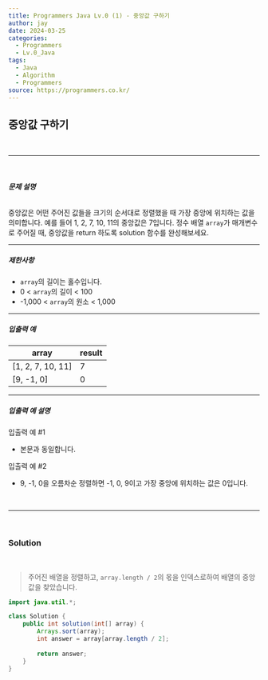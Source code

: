 ```yaml
---
title: Programmers Java Lv.0 (1) - 중앙값 구하기
author: jay
date: 2024-03-25
categories:
  - Programmers
  - Lv.0_Java
tags:
  - Java
  - Algorithm
  - Programmers
source: https://programmers.co.kr/
---
```

## **중앙값 구하기**

<br />

---

<br/>

###### **문제 설명**

중앙값은 어떤 주어진 값들을 크기의 순서대로 정렬했을 때 가장 중앙에 위치하는 값을 의미합니다. 예를 들어 1, 2, 7, 10, 11의 중앙값은 7입니다. 정수 배열 `array`가 매개변수로 주어질 때, 중앙값을 return 하도록 solution 함수를 완성해보세요.

---

##### **제한사항**

- `array`의 길이는 홀수입니다.
- 0 < `array`의 길이 < 100
- -1,000 < `array`의 원소 < 1,000

---

##### **입출력 예**

|array|result|
|---|---|
|[1, 2, 7, 10, 11]|7|
|[9, -1, 0]|0|

---

##### **입출력 예 설명**

입출력 예 #1

- 본문과 동일합니다.

입출력 예 #2

- 9, -1, 0을 오름차순 정렬하면 -1, 0, 9이고 가장 중앙에 위치하는 값은 0입니다.

<br />

---

<br/>

### **Solution**
<br/>

> 주어진 배열을 정렬하고, `array.length / 2`의 몫을 인덱스로하여 배열의 중앙값을 찾았습니다.

```java
import java.util.*;

class Solution {
    public int solution(int[] array) {
        Arrays.sort(array);       
        int answer = array[array.length / 2];
        
        return answer;
    }
}
```